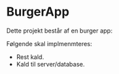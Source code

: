 # BurgerApp

Dette projekt består af en burger app:

Følgende skal implmenmteres:
* Rest kald.
* Kald til server/database.
